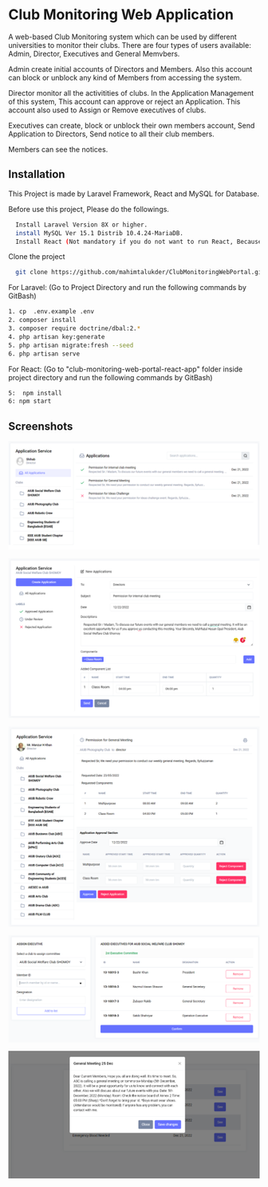 
# Club Monitoring Web Application

A web-based Club Monitoring system which can be used by different universities to monitor their clubs. There are four types of users available: Admin, Director, Executives and General Memvbers. 

Admin create initial accounts of Directors and Members. Also this account can block or unblock any kind of Members from accessing the system.

Director monitor all the activitities of clubs. In the Application Management of this system, This account can approve or reject an Application. This account also used to Assign or Remove executives of clubs.

Executives can create, block or unblock their own members account, Send Application to Directors, Send notice to all their club members.

Members can see the notices. 



## Installation

This Project is made by Laravel Framework, React and MySQL for Database.

Before use this project, Please do the followings. 

```bash
  Install Laravel Version 8X or higher.
  install MySQL Ver 15.1 Distrib 10.4.24-MariaDB.
  Install React (Not mandatory if you do not want to run React, Because Laravel Blade engine is used to develop frontend also)
```
Clone the project

```bash
  git clone https://github.com/mahimtalukder/ClubMonitoringWebPortal.git
```  
For Laravel: (Go to Project Directory and run the following commands by GitBash)
```bash
1. cp  .env.example .env
2. composer install 
3. composer require doctrine/dbal:2.*
4. php artisan key:generate
5. php artisan migrate:fresh --seed
6. php artisan serve
```

For React: (Go to "club-monitoring-web-portal-react-app" folder inside project directory and run the following commands by GitBash)
```bash
5:  npm install
6: npm start
```  

## Screenshots

![App Screenshot](https://raw.githubusercontent.com/mahimtalukder/ClubMonitoringWebPortal/main/screenshots/applications.png)

![App Screenshot](https://raw.githubusercontent.com/mahimtalukder/ClubMonitoringWebPortal/main/screenshots/compose_applications.png)

![App Screenshot](https://raw.githubusercontent.com/mahimtalukder/ClubMonitoringWebPortal/main/screenshots/read_approve_application.png)

![App Screenshot](https://raw.githubusercontent.com/mahimtalukder/ClubMonitoringWebPortal/main/screenshots/assign_executives.png)

![App Screenshot](https://raw.githubusercontent.com/mahimtalukder/ClubMonitoringWebPortal/main/screenshots/notices.png)
